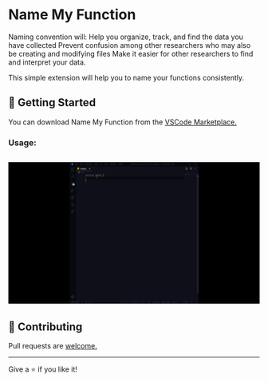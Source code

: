 # Name My Function

Naming convention will: Help you organize, track, and find the data you have collected Prevent confusion among other researchers who may also be creating and modifying files Make it easier for other researchers to find and interpret your data.

This simple extension will help you to name your functions consistently.

## 🏃 Getting Started

You can download Name My Function from the [VSCode Marketplace.](https://marketplace.visualstudio.com/items?itemName=r-dev.name-my-function)

### Usage:

## ![Basic Usage](https://github.com/oli799/name-my-function/blob/main/assets/basic-usage.gif)

## 🤝 Contributing

Pull requests are [welcome.](https://github.com/oli799/name-my-function/blob/main/assets/basic-usage.gif)

---

Give a ⭐️ if you like it!
